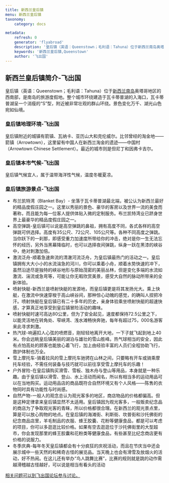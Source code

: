 ```yaml
---
title: 新西兰皇后镇
menu: 新西兰皇后镇
taxonomy:
    category: docs

metadata:
    refresh: 0
    generator: 'flyabroad'
    description: '皇后镇（英语：Queenstown；毛利语：Tahuna）位于新西兰南岛奥塔哥地区的西南部，是南岛的旅游度假地。整个城市环绕建造于瓦卡蒂普湖的入海口，瓦卡蒂普湖呈一个消瘦的“S”型，附近被非常壮观的群山环绕。景色变化万千、湖光山色宛如仙境。'
    keywords: '新西兰皇后镇,Queenstown'
    author: '飞出国'
---
```

## 新西兰皇后镇简介-飞出国

皇后镇（英语：Queenstown；毛利语：Tahuna）位于[新西兰南岛]奥塔哥地区的西南部，是南岛的旅游度假地。整个城市环绕建造于瓦卡蒂普湖的入海口，瓦卡蒂普湖呈一个消瘦的“S”型，附近被非常壮观的群山环绕。景色变化万千、湖光山色宛如仙境。

### 皇后镇地理环境-飞出国

皇后镇附近的城镇有箭镇、瓦纳卡、亚历山大和克伦威尔。比邻曾经的淘金地——箭镇（Arrowtown），这里留有中国人在新西兰淘金的遗迹——中国村（Arrowtown Chinese Settlement）。最近的城市则是但尼丁和因弗卡吉尔。

### 皇后镇本市气候-飞出国

皇后镇气候宜人，属于温带海洋性气候，温度冬暖夏凉。

### 皇后镇旅游景点-飞出国

* 布兰凯特湾（Blanket Bay）- 坐落于瓦卡蒂普湖最北端，被公认为新西兰最好的精品度假庄园之一。这里以秀丽的景色、豪华的客房以及世界一流的美食而著称，而且能为每一位客人提供体贴入微的定制服务。布兰凯特湾业已跻身世界上最豪华的精品度假庄园之一。
* 高空弹跳-皇后镇可以说是高空弹跳的鼻祖，拥有高度不同，各式各样的高空弹跳可供选择。高度有35公尺、72公尺、105公尺等。各种不同高度之弹跳。当你跃下的一刹那，即感受重力加速度所带给你的冲击，绝对是你一生无法忘怀的经历，另外当黑幕降临时，也可以选择夜间弹跳，纵身一跃在黑漆的峡谷中，绝对刺激加倍。
* 激流泛舟-顺着急速奔流的清澈河流泛舟，为皇后镇最热门的活动之一。皇后镇拥有大大小小的水流湍急的河川，你可以乘着小舟，顺着水势快速的冲下，虽然沿途尽是独特的峡谷地形与原始茂密的美丽丛林，但是变化多端的水流如激流、湍流或急弯等，可能让你无暇欣赏美景，感受大自然的脉动所带来的全新体验。
* 喷射快艇-新西兰是喷射快艇的发源地，而皇后镇更是将其发扬光大。乘上快艇，在激流中快速穿梭于高山峡谷间，那种惊心动魄的感觉，的确叫人捏把冷汗。喷射快艇在皇后镇已有二十多年的历史，亲身体验乘坐喷射快艇的超速快感，才算真正地享受到皇后镇冒险活动的趣味。
* 喷射快艇时速可高达80公里，但为了安全起见，速度都保持72.5公里之下， 以能灵活地在转角处、窄峡湾、浅水滩畅快奔驰，每年有超过75，000名游客来此寻求刺激。
* 热汽球-响遍扣人心弦的喷燃音，刚轻轻地离开大地，一下子就飞起到地上40米。你会远眺皇后镇美丽的湖泊与雄壮的雪山胜峰。热气球相当的安全，因此有点怕高处的顾客也能放心着飞行，加上由经验丰富的人员们全程协助飞行，救护体制也万全。
* 雪上摩托车-骑着拉风的雪上摩托车驰骋在山林之间，只要略有开车或骑乘摩托车经验，不需任何装备与技巧就可以前往享受雪上摩托车的乐趣！
* 户外冒险-在皇后镇购买滑雪、雪板、独木舟与登山等用品，本身就是一种乐趣。由于皇后镇以滑雪、登山、水上活动而闻名，所以有相当多的运动用品可以在当地购买。运动用品店的商品既符合自然环境又有个人风格——陈售的衣物同时具有功能性与时尚感。
* 自然产物-一般人的观念总认为观光客多的地区，商店物品的价格都偏高。但是这种定律拿来皇后镇显然不太适用。皇后镇因为观光客多，一般贩卖纪念品的商店为了争取观光客的青睐，所以价格都很合理。在新西兰的观光景点里，算是可以放心购物的地点。在皇后镇的海滩街、利斯街、坎普街和沙托佛街的纪念商品店里，羊毛制品的衣服、蜂王胶囊、花粉等健康食品，都是可以考虑的项目，你可以多逛逛比较价格。如果有空去逛逛位于沙托佛街里的大型超市，你会发现那里的蜂王胶囊和花粉类等健康食品，有些甚至比纪念商店更有价格的说服力。
* 冬季庆典-每年冬天皇后镇都会有十分疯狂的庆祝活动，而且在节庆当中还会展示城中一些天然的和稀奇古怪的展览品。当天晚上也会有滑雪及放烟火的活动，好不热闹。在这儿还有举办“鸟人跳舞比赛”，比赛的规则就是跳的动作需越滑稽越古怪越好，可以说是相当有看头的活动

[相关问题可以到飞出国论坛参与讨论。](http://bbs.fcgvisa.com/t/17153?target=_blank)

[奥克兰理工大学]:/nz/north-island/aut
[梅西大学]:/nz/north-island/massey
[奥克兰大学]:/nz/north-island/auckland-ac
[怀卡托大学]:/nz/north-island/waikato-ac
[惠灵顿维多利亚大学]:/nz/north-island/victoria
[坎特伯雷大学]:/nz/south-island/canterbury-ac
[奥塔哥大学]:/nz/south-island/otago-ac
[林肯大学]:/nz/south-island/lincoln
[新西兰北岛]:/nz/north-island
[新西兰南岛]:/nz/south-island
[新西兰]:/nz
[奥克兰]:/nz/auckland